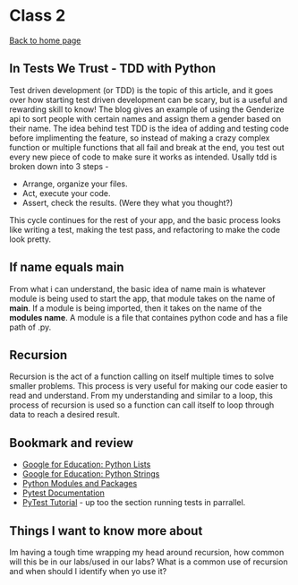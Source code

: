 # Class 2

[Back to home page](../README.md)

## In Tests We Trust - TDD with Python

Test driven development (or TDD) is the topic of this article, and it goes over how starting test driven development can be scary, but is a useful and rewarding skill to know! The blog gives an example of using the Genderize api to sort people with certain names and assign them a gender based on their name. The idea behind test TDD is the idea of adding and testing code before implimenting the feature, so instead of making a crazy complex function or multiple functions that all fail and break at the end, you test out every new piece of code to make sure it works as intended. Usally tdd is broken down into 3 steps -

- Arrange, organize your files.
- Act, execute your code.
- Assert, check the results. (Were they what you thought?)

This cycle continues for the rest of your app, and the basic process looks like writing a test, making the test pass, and refactoring to make the code look pretty.

## If name equals main

From what i can understand, the basic idea of name main is whatever module is being used to start the app, that module takes on the name of **main**. If a module is being imported, then it takes on the name of the **modules name**. A module is a file that containes python code and has a file path of .py.

## Recursion

Recursion is the act of a function calling on itself multiple times to solve smaller problems. This process is very useful for making our code easier to read and understand. From my understanding and similar to a loop, this process of recursion is used so a function can call itself to loop through data to reach a desired result.

## Bookmark and review

- [Google for Education: Python Lists](https://developers.google.com/edu/python/lists)
- [Google for Education: Python Strings](https://developers.google.com/edu/python/strings)
- [Python Modules and Packages](https://realpython.com/python-modules-packages/)
- [Pytest Documentation](https://docs.pytest.org/en/latest/)
- [PyTest Tutorial](https://www.guru99.com/pytest-tutorial.html) - up too the section running tests in parrallel.

## Things I want to know more about

Im having a tough time wrapping my head around recursion, how common will this be in our labs/used in our labs? What is a common use of recursion and when should I identify when yo use it?
